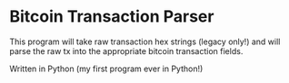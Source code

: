 # Bitcoin Transaction Parser

This program will take raw transaction hex strings (legacy only!) and will parse the raw tx into the appropriate bitcoin transaction fields.

Written in Python (my first program ever in Python!)